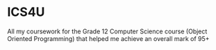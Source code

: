 # ICS4U
All my coursework for the Grade 12 Computer Science course (Object Oriented Programming) that helped me achieve an overall mark of 95+
